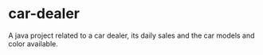 # car-dealer
A java project related to a car dealer, its daily sales and the car models and color available.
